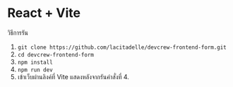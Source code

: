 # React + Vite

วิธีการรัน
1. ```git clone https://github.com/lacitadelle/devcrew-frontend-form.git```
2. ```cd devcrew-frontend-form```
3. ```npm install```
4. ```npm run dev```
5. เข้าเว็บผ่านลิงค์ที่ Vite แสดงหลังจากรันคำสั่งที่ 4.
